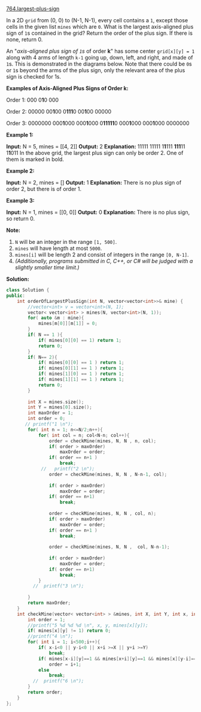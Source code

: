 [764.largest-plus-sign](https://leetcode.com/problems/largest-plus-sign/)  

In a 2D `grid` from (0, 0) to (N-1, N-1), every cell contains a `1`, except those cells in the given list `mines` which are `0`. What is the largest axis-aligned plus sign of `1`s contained in the grid? Return the order of the plus sign. If there is none, return 0.

An "_axis-aligned plus sign of `1`s_ of order **k**" has some center `grid[x][y] = 1` along with 4 arms of length `k-1` going up, down, left, and right, and made of `1`s. This is demonstrated in the diagrams below. Note that there could be `0`s or `1`s beyond the arms of the plus sign, only the relevant area of the plus sign is checked for 1s.

**Examples of Axis-Aligned Plus Signs of Order k:**  

Order 1:
000
0**1**0
000

Order 2:
00000
00**1**00
0**111**0
00**1**00
00000

Order 3:
0000000
000**1**000
000**1**000
0**11111**0
000**1**000
000**1**000
0000000

**Example 1:**  

**Input:** N = 5, mines = \[\[4, 2\]\]
**Output:** 2
**Explanation:**
11111
11111
1**1**111
**111**11
1**1**011
In the above grid, the largest plus sign can only be order 2.  One of them is marked in bold.

**Example 2:**  

**Input:** N = 2, mines = \[\]
**Output:** 1
**Explanation:**
There is no plus sign of order 2, but there is of order 1.

**Example 3:**  

**Input:** N = 1, mines = \[\[0, 0\]\]
**Output:** 0
**Explanation:**
There is no plus sign, so return 0.

**Note:**  

1.  `N` will be an integer in the range `[1, 500]`.
2.  `mines` will have length at most `5000`.
3.  `mines[i]` will be length 2 and consist of integers in the range `[0, N-1]`.
4.  _(Additionally, programs submitted in C, C++, or C# will be judged with a slightly smaller time limit.)_  



**Solution:**  

```cpp
class Solution {
public:
    int orderOfLargestPlusSign(int N, vector<vector<int>>& mine) {
        //vector<int> v = vector<int>(N, 1);
        vector< vector<int> > mines(N, vector<int>(N, 1));
        for( auto &m : mine){
            mines[m[0]][m[1]] = 0;
        }
        if( N == 1 ){
            if( mines[0][0] == 1) return 1;
            return 0;
        }
        if( N== 2){
            if( mines[0][0] == 1 ) return 1;
            if( mines[0][1] == 1 ) return 1;
            if( mines[1][0] == 1 ) return 1;
            if( mines[1][1] == 1 ) return 1;
            return 0;
        }
        
        int X = mines.size();
        int Y = mines[0].size();
        int maxOrder = 1;
        int order = 0;
       // printf("1 \n");
        for( int n = 1; n<=N/2;n++){
            for( int col = n; col<N-n; col++){
                order = checkMine(mines, N, N , n, col);
                if( order > maxOrder)
                    maxOrder = order;
                if( order == n+1 )
                    break;
             //   printf("2 \n");
                order = checkMine(mines, N, N , N-n-1, col);
                
                if( order > maxOrder)
                    maxOrder = order;
                if( order == n+1)
                    break;
                
                order = checkMine(mines, N, N , col, n);
                if( order > maxOrder)
                    maxOrder = order;
                if( order == n+1 )
                    break;
                
                order = checkMine(mines, N, N ,  col, N-n-1);
                
                if( order > maxOrder)
                    maxOrder = order;
                if( order == n+1)
                    break;
            }
          //  printf("3 \n");
            
        }
        return maxOrder;
    }
    int checkMine(vector< vector<int> > &mines, int X, int Y, int x, int y){
        int order = 1;
        //printf("5 %d %d %d \n", x, y, mines[x][y]);
        if( mines[x][y] != 1) return 0;
        //printf("4 \n");
        for( int i = 1; i<500;i++){
            if( x-i<0 || y-i<0 || x+i >=X || y+i >=Y)
                break;
            if( mines[x-i][y]==1 && mines[x+i][y]==1 && mines[x][y-i]==1 && mines[x][y+i]==1 )
                order = i+1;
            else
                break;
          //  printf("6 \n");
        }
        return order;
    }
};
```
      